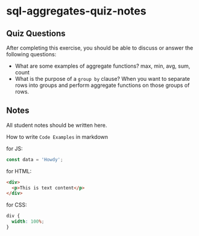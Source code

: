 # sql-aggregates-quiz-notes

## Quiz Questions

After completing this exercise, you should be able to discuss or answer the following questions:

- What are some examples of aggregate functions?
  max, min, avg, sum, count
- What is the purpose of a `group by` clause?
  When you want to separate rows into groups and perform aggregate functions on those groups of rows.

## Notes

All student notes should be written here.

How to write `Code Examples` in markdown

for JS:

```javascript
const data = 'Howdy';
```

for HTML:

```html
<div>
  <p>This is text content</p>
</div>
```

for CSS:

```css
div {
  width: 100%;
}
```
